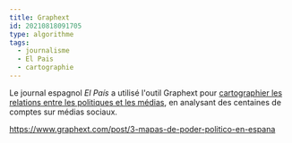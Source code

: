```yaml
---
title: Graphext
id: 20210818091705
type: algorithme
tags:
  - journalisme
  - El Pais
  - cartographie
---
```




Le  journal espagnol *El País* a utilisé l'outil Graphext pour [cartographier les relations entre les politiques et les  médias](https://elpais.com/tecnologia/2019/05/06/actualidad/1557143895_066885.html), en analysant des centaines de comptes sur  médias sociaux.

https://www.graphext.com/post/3-mapas-de-poder-politico-en-espana